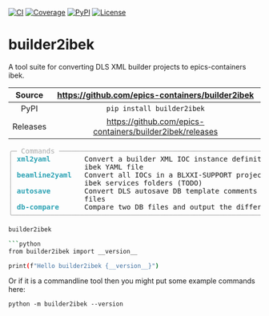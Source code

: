 [![CI](https://github.com/epics-containers/builder2ibek/actions/workflows/ci.yml/badge.svg)](https://github.com/epics-containers/builder2ibek/actions/workflows/ci.yml)
[![Coverage](https://codecov.io/gh/epics-containers/builder2ibek/branch/main/graph/badge.svg)](https://codecov.io/gh/epics-containers/builder2ibek)
[![PyPI](https://img.shields.io/pypi/v/builder2ibek.svg)](https://pypi.org/project/builder2ibek)
[![License](https://img.shields.io/badge/License-Apache%202.0-blue.svg)](https://www.apache.org/licenses/LICENSE-2.0)

# builder2ibek

A tool suite for converting DLS XML builder projects to epics-containers ibek.

Source          | <https://github.com/epics-containers/builder2ibek>
:---:           | :---:
PyPI            | `pip install builder2ibek`
Releases        | <https://github.com/epics-containers/builder2ibek/releases>

<pre><font color="#AAAAAA">╭─ Commands ───────────────────────────────────────────────────────────────────╮</font>
<font color="#AAAAAA">│ </font><font color="#2AA1B3"><b>xml2yaml       </b></font> Convert a builder XML IOC instance definition file into an   │
<font color="#AAAAAA">│ </font><font color="#2AA1B3"><b>               </b></font> ibek YAML file                                               │
<font color="#AAAAAA">│ </font><font color="#2AA1B3"><b>beamline2yaml  </b></font> Convert all IOCs in a BLXXI-SUPPORT project into a set of    │
<font color="#AAAAAA">│ </font><font color="#2AA1B3"><b>               </b></font> ibek services folders (TODO)                                 │
<font color="#AAAAAA">│ </font><font color="#2AA1B3"><b>autosave       </b></font> Convert DLS autosave DB template comments into autosave req  │
<font color="#AAAAAA">│ </font><font color="#2AA1B3"><b>               </b></font> files                                                        │
<font color="#AAAAAA">│ </font><font color="#2AA1B3"><b>db-compare     </b></font> Compare two DB files and output the differences              │
<font color="#AAAAAA">╰──────────────────────────────────────────────────────────────────────────────╯</font>
</pre>

```bash
builder2ibek

```python
from builder2ibek import __version__

print(f"Hello builder2ibek {__version__}")
```

Or if it is a commandline tool then you might put some example commands here:

```
python -m builder2ibek --version
```
